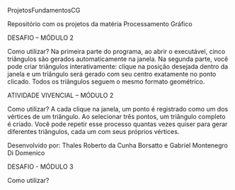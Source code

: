 ProjetosFundamentosCG

Repositório com os projetos da matéria Processamento Gráfico

DESAFIO – MÓDULO 2

Como utilizar?
Na primeira parte do programa, ao abrir o executável, cinco triângulos são gerados automaticamente na janela.
Na segunda parte, você pode criar triângulos interativamente: clique na posição desejada dentro da janela e um triângulo será gerado com seu centro exatamente no ponto clicado. Todos os triângulos seguem o mesmo formato geométrico.

ATIVIDADE VIVENCIAL – MÓDULO 2

Como utilizar?
A cada clique na janela, um ponto é registrado como um dos vértices de um triângulo. Ao selecionar três pontos, um triângulo completo é criado. Você pode repetir esse processo quantas vezes quiser para gerar diferentes triângulos, cada um com seus próprios vértices.

Desenvolvido por:
Thales Roberto da Cunha Borsatto e Gabriel Montenegro Di Domenico 

DESAFIO - MÓDULO 3

Como utilizar? 
